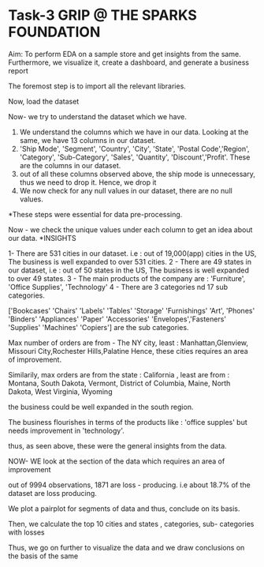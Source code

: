 # Task-3 GRIP @ THE SPARKS FOUNDATION
Aim: To perform EDA on a sample store and get insights from the same. Furthermore, we visualize it, create a dashboard, and generate a business report

The foremost step is to import all the relevant libraries.

Now, load the dataset

Now- we try to understand the dataset which we have.

1) We understand the columns which we have in our data. Looking at the same, we have 13 columns in our dataset.
2) 'Ship Mode', 'Segment', 'Country', 'City', 'State', 'Postal Code','Region', 'Category', 'Sub-Category', 'Sales', 'Quantity', 'Discount','Profit'. These are the columns in our dataset.
3) out of all these columns observed above, the ship mode is unnecessary, thus we need to drop it. Hence, we drop it
4) We now check for any null values in our dataset, there are no null values.

*These steps were essential for data pre-processing.

Now - we check the unique values under each column to get an idea about our data.
*INSIGHTS

1- There are 531 cities in our dataset. i.e : out of 19,000(app) cities in the US, The business is well expanded to over 531 cities.
2 - There are 49 states in our dataset, i.e : out of 50 states in the US, The business is well expanded to over 49 states.
3 - The main products of the company are : 'Furniture', 'Office Supplies', 'Technology'
4 - There are 3 categories nd 17 sub categories.

['Bookcases' 'Chairs' 'Labels' 'Tables' 'Storage' 'Furnishings' 'Art', 'Phones' 'Binders' 'Appliances' 'Paper' 'Accessories' 'Envelopes','Fasteners' 'Supplies' 'Machines' 'Copiers'] are the sub categories.
 
 Max number of orders are from - The NY city, least : Manhattan,Glenview, Missouri City,Rochester Hills,Palatine Hence, these cities requires an area of improvement.
 
 Similarily, max orders are from the state : California , least are from : Montana, South Dakota, Vermont, District of Columbia, Maine, North Dakota, West Virginia, Wyoming            
 
 the business could be well expanded in the south region.
 
 The business flourishes in terms of the products like : 'office supples' but needs improvement in 'technology'.
 
 thus, as seen above, these were the general insights from the data.
 
 NOW- WE look at the section of the data which requires an area of improvement
 
 out of 9994 observations, 1871 are loss - producing. i.e about 18.7% of the dataset are loss producing.
 
 We plot a pairplot for segments of data and thus, conclude on its basis.
 
 Then, we calculate the top 10 cities and states , categories, sub- categories with losses
 
 Thus, we go on further to visualize the data and we draw conclusions on the basis of the same
